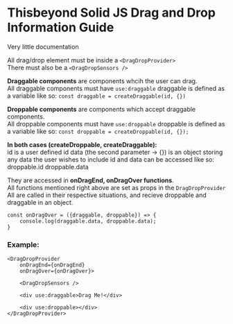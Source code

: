 # Thisbeyond Solid JS Drag and Drop Information Guide 
Very little documentation

All drag/drop element must be inside a `<DragDropProvider>`\
There must also be a `<DragDropSensors />`

**Draggable components** are components whcih the user can drag.\
All draggable components must have `use:draggable`
draggable is defined as a variable like so:
    `const draggable = createDraggable(id, {})`

**Droppable components** are components which accept draggable components.\
All droppable components must have `use:droppable`
droppable is defined as a variable like so:
    `const droppable = createDroppable(id, {});`

**In both cases (createDroppable, createDraggable):**\
id is a user defined id
data (the second parameter -> {}) is an object storing any data the user wishes to include
id and data can be accessed like so:
droppable.id
droppable.data

They are accessed in **onDragEnd, onDragOver functions**.\
All functions mentioned right above are set as props in the `DragDropProvider`
All are called in their respective situations, and recieve droppable and draggable in an object.

```
const onDragOver = ({draggable, droppable}) => {
    console.log(draggable.data, droppable.data);
}
```

### Example:

```
<DragDropProvider
    onDragEnd={onDragEnd}
    onDragOver={onDragOver}>

    <DragDropSensors />

    <div use:draggable>Drag Me!</div>

    <div use:droppable></div>
</DragDropProvider>
```